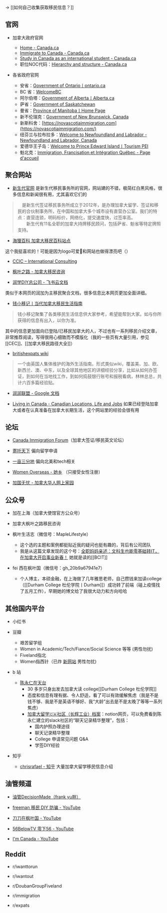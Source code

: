 
-> [[如何自己收集获取移民信息？]]


## 官网

- 加拿大政府官网
	- [Home - Canada.ca](https://www.canada.ca/en.html)
	- [Immigrate to Canada - Canada.ca](https://www.canada.ca/en/immigration-refugees-citizenship/services/immigrate-canada.html)
	- [Study in Canada as an international student - Canada.ca](https://www.canada.ca/en/immigration-refugees-citizenship/services/study-canada.html)
	- 职位NOC代码：[Hierarchy and structure - Canada.ca](https://noc.esdc.gc.ca/Structure/Hierarchy?GoCTemplateCulture=en-CA)

- 各省政府官网
	- 安省：[Government of Ontario丨ontario.ca](https://www.ontario.ca/page/government-ontario)
	- BC 省：[WelcomeBC](https://www.welcomebc.ca/)
	- 阿尔伯塔：[Government of Alberta丨Alberta.ca](https://www.alberta.ca/index.aspx)
	- 萨省：[Government of Saskatchewan](https://www.saskatchewan.ca/)
	- 曼省：[Province of Manitoba丨Home Page](https://www.gov.mb.ca/index.html)
	- 新不伦瑞克：[Government of New Brunswick, Canada](https://www2.gnb.ca/content/gnb/en.html)
	- 新斯科舍：[https://novascotiaimmigration.com](https://novascotiaimmigration.com/)
	- 纽芬兰与拉布拉多：[Welcome to Newfoundland and Labrador - Newfoundland and Labrador, Canada](https://www.newfoundlandlabrador.com/)
	- 爱德华王子岛：[Welcome to Prince Edward Island丨Tourism PEI](https://www.tourismpei.com/)
	- 魁北克：[Immigration, Francisation et Intégration Québec - Page d'accueil](http://www.immigration-quebec.gouv.qc.ca/fr/accueil.html)




<!--📊BC省EOI抽分查询：-->
<!--https://www.welcomebc.ca/Immigrate-to-B-C/Invitations-To-Apply-->

<!--📊阿省EOI抽分查询(EE)：-->
<!--https://www.alberta.ca/aaip-processing-times-and-inventory.aspx-->

<!--📊萨省EOI抽分查询：-->
<!--https://www.saskatchewan.ca/residents/moving-to-saskatchewan/live-in-saskatchewan/by-immigrating/saskatchewan-immigrant-nominee-program/browse-sinp-programs/applicants-international-skilled-workers/international-skilled-worker-eoi-system-->

<!--📊曼省EOI抽分查询：-->
<!--https://immigratemanitoba.com/?s=EOI&submit=go-->

<!--📊安省EOI抽分查询：-->
<!--https://www.ontario.ca/page/2022-ontario-immigrant-nominee-program-updates#section-0-->


<!--- 「yu 胖移民第一定理」-->

<!--目前任何加拿大移民项目，都无法同时满足“速度快”、“能省钱”“低风险”这三个特性。-->

## 聚合网站

- [新生代官网](https://eoivisa.com/)
是新生代移民事务所的官网，网站建的不错，极简红白黑风格，很多信息和新闻很有用，尤其喜欢它们的
>　是新生代签证移民事务所成立于2012年，是办理加拿大留学、签证和移民的合伙制事务所，在中国和加拿大多个城市设有直营办公室。我们的特点：直营连锁，明码标价，网络化，提交速度快，过签率高。  
　　新生代有11名全职的加拿大持牌移民顾问，包括萨省、魁省等特定牌照支持。

- [海狸百科 加拿大移民百科站点](https://www.hailibk.com/) 

这个我挺喜欢的！可能是因为logo可爱🦦和网站也做得漂亮吧（）

- [CCIC – International Consulting](https://www.ccinternational.ca/)

- [枫叶之路 - 加拿大移民咨询](https://www.lifeca.com/)

- [润学DIY总公司 - 飞书云文档](https://gd7dcarg0g.feishu.cn/docx/Wxkcds3Lzow8Z1x3M0EcJS1GnPX)

类似于本网页的润加为主移民聚合文档，很多信息比本网页更加全面详细。

- [钱小移记丨当代加拿大移民生活指南](https://qianxiaoyi.com/)
>钱小移记聚集了各类移民生活信息供大家参考，希望能帮到大家。如与你所获得的信息有出入，以你为准。

其中的信息更加面向已登陆/已移民加拿大的人，不过也有一系列移民介绍文章，非常推荐阅读，写得很用心细致而不模版化（我的一些页有大量引用，参见[[CEC]]、[[加拿大移民路径大全]]）

- [britishexpats wiki](https://britishexpats.com/wiki/Main_Page)
>一个由英国人集体维护的海外生活指南。形式类似wiki，覆盖美、加、欧、新西兰、澳、中东，以及全球其他地区的详细经验分享，比如从如何办签证，到如何在当地找工作，到如何捣鼓银行账号和报税看病，林林总总，共计六百多篇经验贴。

- [润润联盟 - Google 文档](https://docs.google.com/document/d/17bYHPvOUbA2ElMnc55_Jy2A39syFRwvg9HBEon3aAJ4/edit)


- [Living in Canada - Canadian Locations, Life and Jobs](https://www.livingin-canada.com/)
如果已经登陆加拿大或者在认真准备在加拿大长期生活，这个网站里的经验会很有用

## 论坛

- [Canada Immigration Forum](https://www.canadavisa.com/canada-immigration-discussion-board/)（加拿大签证/移民英文论坛）

- [寄托天下](https://www.gter.net/) 偏向留学申请

- [一亩三分地](https://www.1point3acres.com/bbs/) 偏向北美和tech相关

- [Women Overseas - 她乡](https://womenoverseas.com/) （只接受女性注册）

- [加国无忧 - 加拿大华人网上家园](https://www.51.ca/)

## 公众号

- 加在上海（加拿大使馆官方公众号）
  
- 加拿大枫叶之路移民咨询

- 枫叶生活志（微信号：MapleLifestyle）
	- 这个选的主题和案例都挺贴近我的疑问也挺有趣的，背后有公司团队
	- 我是从这篇文章发现的这个号：[全职妈妈亲述：文科生也能零基础转IT，在加拿大开启事业新春！](https://mp.weixin.qq.com/s/n6nFEFiCOOXTvH0BhACIAw) 她就是读的[[BCIT]]

- fei 西在枫叶国（微信号：gh_20b9a67941e7）
	- 个人博主，本硕金融，在上海做了几年雅思老师，自己攒钱来加读college（[[Durham College 杜伦学院丨Durham]]）成功转了前端（碰上疫情找了五月工作），早期她的博文给了我很大动力和方向哈哈

## 其他国内平台

- 小红书

- 豆瓣
	- 艰苦留学组
	- Women in Academic/Tech/Fiance/Social Science 等等 (男性勿扰)
	- Fiveland指北
	- Women指西针（已炸 [新网站](https://sherooc.club/) 男性勿扰)

- b 站
	- [陈永仁在天台](https://b23.tv/SUna57N) 
		- 30 多岁只身出发去加拿大读 college[[Durham College 杜伦学院]]
		- 态度和信息有理有据、令人舒适，看了可以有效缓解焦虑（我是不是钱不够、我是不是英语不够好、我“大龄”出去是不是太晚了等等一系列焦虑）
		- [加拿大留学🇨🇦社区（长辉工业）档案](https://aboard-telescope-bb9.notion.site/36c7967320324226aa131db78aa6219d)：notion网页，可以免费看到陈永仁建立的slack社区的“聊天记录精华整理”，包括：
			- 国内护照办理途径
			- 聊天记录精华整理
			- College 申请常见问题 Q&A
			- 学签DIY经验


- 知乎
	- [chrisrafael - 知乎](https://www.zhihu.com/people/liao-jia-xing/posts) 大量加拿大留学移民信息介绍


## 油管频道

- [油管DecisionMade（frank yu胖）](https://www.youtube.com/c/DecisionMade)

- [freeman 移民 DIY 防骗 - YouTube](https://www.youtube.com/c/freemanyimin)

- [刀刀在枫叶国 - YouTube](https://www.youtube.com/@daodao-ca)

- [56BelowTV 零下56 - YouTube](https://www.youtube.com/@56BelowTV)

- [I'm Canada - YouTube](https://www.youtube.com/c/ImCanada)

## Reddit

- r/iwanttorun

- r/iwantout

- r/DoubanGroupFiveland

- r/immigration

- r/expats
